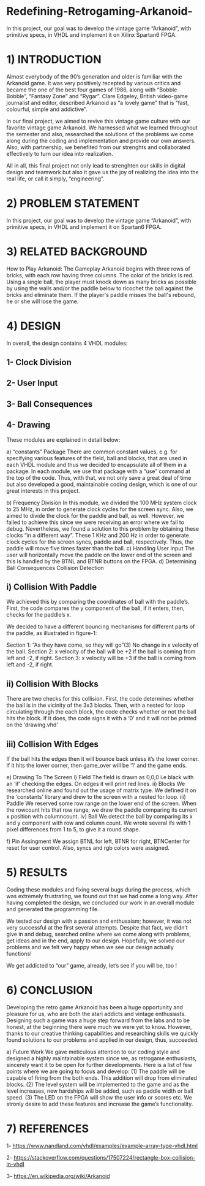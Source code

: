 # Redefining-Retrogaming-Arkanoid-
In this project, our goal was to develop the vintage game “Arkanoid”, with primitive specs, in VHDL and implement it on Xilinx Spartan6 FPGA.

# 1)	 INTRODUCTION

Almost everybody of the 90’s generation and older is familiar with the Arkanoid game. It was very positively recepted by various critics and became the one of the best four games of 1986, along with “Bobble Bobble”, “Fantasy Zone” and “Rygar”. Clare Edgeley, British video-game journalist and editor, described Arkanoid as “a lovely game” that is “fast, colourful, simple and addictive”.

In our final project, we aimed to revive this vintage game culture with our favorite vintage game Arkanoid. We harnessed what we learned throughout the semester and also, researched the solutions of the problems we come along during the coding and implementation and provide our own answers. Also, with partnership, we benefited from our strenghts and collaborated effectively to turn our idea into realization. 

All in all, this final project not only lead to strenghten our skills in digital design and teamwork but also it gave us the joy of realizing the idea into the real life, or call it simply, “engineering”.




# 2)	PROBLEM STATEMENT 

In this project, our goal was to develop the vintage game “Arkanoid”, with primitive specs, in VHDL and implement it on Spartan6 FPGA. 


# 3)	RELATED BACKGROUND

How to Play Arkanoid: The Gameplay
Arkanoid begins with three rows of bricks, with each row having three columns. The color of the bricks is red. Using a single ball, the player must knock down as many bricks as possible by using the walls and/or the paddle below to ricochet the ball against the bricks and eliminate them. If the player's paddle misses the ball's rebound, he or she will lose the game. 


# 4)	DESIGN

In overall, the design contains 4 VHDL modules:
## 1-	Clock Division
## 2-	User Input
## 3-	Ball Consequences
## 4-	Drawing

These modules are explained in detail below:

a)	“constants” Package 
There are common constant values, e.g. for specifying various features of the field, ball and blocks, that are used in each VHDL module and thus we decided to encapsulate all of them in a package. In each module, we use that package with a “use” command at the top of the code. Thus, with that, we not only save a great deal of time but also developed a good, maintainable coding design, which is one of our great interests in this project.

b)	Frequency Division
In this module, we divided the 100 MHz system clock to 25 MHz, in order to generate clock cycles for the screen sync. Also, we aimed to divide the clock for the paddle and ball, as well. However, we failed to achieve this since we were receiving an error where we fail to debug. Nevertheless, we found a solution to this problem by obtaining these clocks “in a different way”. These 1 KHz and 200 Hz in order to generate clock cycles for the screen syncs, paddle and ball, respectively. Thus, the paddle will move five times faster than the ball.
c)	Handling User Input
The user will horizontally move the paddle on the lower end of the screen and this is handled by the BTNL and BTNR buttons on the FPGA. 
d)	Determining Ball Consequences
Collision Detection
## i)	Collision With Paddle
We achieved this by comparing the coordinates of ball with the paddle’s. First, the code compares the y component of the ball, if it enters, then, checks for the paddle’s x. 

We decided to have a different bouncing mechanisms for different parts of the paddle, as illustrated in figure-1:
	
Section 1: “As they have come, so they will go”(3) No change in x velocity of the ball.
Section 2: x velocity of the ball will be +2 if the ball is coming from left and  -2, if right.
Section 3: x velocity will be +3 if the ball is coming from left and -2, if right.

## ii)	Collision With Blocks
There are two checks for this collision. First, the code determines whether the ball is in the vicinity of the 3x3 blocks. Then, with a nested for loop circulating through the each block, the code checks whether or not the ball hits the block. If it does, the code signs it with a ‘0’ and it will not be printed on the ‘drawing.vhd’

## iii)	Collision With Edges
If the ball hits the edges then it will bounce back unless it’s the lower corner. If it hits the lower corner, then game_over will be ‘1’ and the game ends.
	


e)	Drawing To The Screen
i)	Field
The field is drawn as 0,0,0 i.e black with an ‘if’ checking the edges. On edges it will print red lines.
ii)	Blocks
We researched online and found out the usage of matrix type. We defined it on the ‘constants’ library and drew to the screen with a nested for loop.
iii)	Paddle
We reserved some row range on the lower end of the screen. When the rowcount hits that row range, we draw the paddle comparing its current x position with columncount.
iv)	Ball
We detect the ball by comparing its x and y component with row and column count. We wrote several ifs with 1 pixel differences from 1 to 5, to give it a round shape. 

f)	Pin Assingment
We assign BTNL for left, BTNR for right, BTNCenter for reset for user control. Also, syncs and rgb colors were assigned. 

# 5)	RESULTS

Coding these modules and fixing several bugs during the process, which was extremely frustrating, we found out that we had come a long way. After having completed the design, we concluded our work in an overall module and generated the programming file. 

We tested our design with a passion and enthusaism; however, it was not very successful at the first several attempts. Despite that fact, we didn’t give in and debug, searched online where we come along with problems, get ideas and in the end, apply to our design. Hopefully, we solved our problems and we felt very happy when we see our design actually functions!

We get addicted to “our” game, already, let’s see if you will be, too !         


# 6)	CONCLUSION

Developing the retro game Arkanoid has been a huge opportunity and pleasure for us, who are both the atari addicts and vintage enthusiasts. Designing such a game was a huge step forward from the labs and to be honest, at the beginning there were much we were yet to know. However, thanks to our creative thinking capabilities and researching skills we quickly found solutions to our problems and applied in our design, thus, succeeded.

a)	Future Work
We gave meticulous attention to our coding style and designed a highly maintainable system since we, as retrogame enthusiasts, sincerely want it to be open for further developments. Here is a list of  few points where we are going to focus and develop:
(1)	The paddle will be capable of firing from the both ends. This addition will drop from eliminated blocks.
(2)	The level system will be implemented to the game and as the level increases, new hardships will be added, such as paddle width or ball speed. 
(3)	The LED on the FPGA will show the user info or scores etc. 
   We stronly desire to add these features and increase the game’s functionality. 

# 7)	REFERENCES

1-	https://www.nandland.com/vhdl/examples/example-array-type-vhdl.html

2-	https://stackoverflow.com/questions/17507224/rectangle-box-collision-in-vhdl

3-	https://en.wikipedia.org/wiki/Arkanoid


